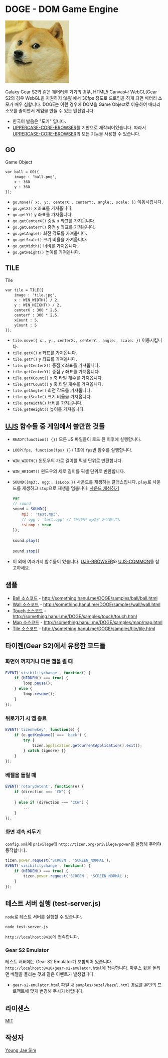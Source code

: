 # DOGE - DOM Game Engine
![ScreenShot](https://raw.githubusercontent.com/Hanul/DOGE/master/doge.jpg)

Galaxy Gear S2와 같은 웨어러블 기기의 경우, HTML5 Canvas나 WebGL(Gear S2의 경우 WebGL을 지원하지 않음)에서 30fps 정도로 드로잉을 하게 되면 배터리 소모가 매우 심합니다.
DOGE는 이런 경우에 DOM을 Game Object로 이용하여 배터리 소모를 줄이면서 게임을 만들 수 있는 엔진입니다.

* 한국어 발음은 "도기" 입니다.
* [UPPERCASE-CORE-BROWSER](https://github.com/Hanul/UPPERCASE/blob/master/DOC/GUIDE/UPPERCASE-CORE-BROWSER.md)를 기반으로 제작되어있습니다. 따라서 [UPPERCASE-CORE-BROWSER](https://github.com/Hanul/UPPERCASE/blob/master/DOC/GUIDE/UPPERCASE-CORE-BROWSER.md)의 모든 기능을 사용할 수 있습니다.

## GO
Game Object
```
var ball = GO({
	image : 'ball.png',
	x : 360
	y : 360
});
```
* `go.move({ x:, y:, centerX:, centerY:, angle:, scale: })` 이동시킵니다.
* `go.getX()` x 좌표를 가져옵니다.
* `go.getY()` y 좌표를 가져옵니다.
* `go.getCenterX()` 중점 x 좌표를 가져옵니다.
* `go.getCenterY()` 중점 y 좌표를 가져옵니다.
* `go.getAngle()` 회전 각도를 가져옵니다.
* `go.getScale()` 크기 비율을 가져옵니다.
* `go.getWidth()` 너비를 가져옵니다.
* `go.getHeight()` 높이를 가져옵니다.

## TILE
Tile
```
var tile = TILE({
	image : 'tile.jpg',
	x : WIN_WIDTH() / 2,
	y : WIN_HEIGHT() / 2,
	centerX : 300 * 2.5,
	centerY : 300 * 2.5,
	xCount : 5,
	yCount : 5
});
```
* `tile.move({ x:, y:, centerX:, centerY:, angle:, scale: })` 이동시킵니다.
* `tile.getX()` x 좌표를 가져옵니다.
* `tile.getY()` y 좌표를 가져옵니다.
* `tile.getCenterX()` 중점 x 좌표를 가져옵니다.
* `tile.getCenterY()` 중점 y 좌표를 가져옵니다.
* `tile.getXCount()` x 축 타일 개수를 가져옵니다.
* `tile.getYCount()` y 축 타일 개수를 가져옵니다.
* `tile.getAngle()` 회전 각도를 가져옵니다.
* `tile.getScale()` 크기 비율을 가져옵니다.
* `tile.getWidth()` 너비를 가져옵니다.
* `tile.getHeight()` 높이를 가져옵니다.

## [UJS](https://github.com/Hanul/UJS) 함수들 중 게임에서 쓸만한 것들
* `READY(function() {})` 모든 JS 파일들이 로드 된 이후에 실행합니다.
* `LOOP(fps, function(fps) {})` 1초에 `fps`번 함수를 실행합니다.
* `WIN_WIDTH()` 윈도우의 가로 길이를 픽셀 단위로 반환합니다.
* `WIN_HEIGHT()` 윈도우의 세로 길이를 픽셀 단위로 반환합니다.
* `SOUND({mp3:, ogg:, isLoop:})` 사운드를 재생하는 클래스입니다. `play`로 사운드를 재생하고 `stop`으로 재생을 멈춥니다. [사운드 캐싱하기](https://github.com/Hanul/DOGE/wiki/%EC%82%AC%EC%9A%B4%EB%93%9C-%EC%BA%90%EC%8B%B1%ED%95%98%EA%B8%B0)

    ```javascript
    var
    // sound
    sound = SOUND({
        mp3 : 'test.mp3',
        // ogg : 'test.ogg' // 타이젠은 mp3만 인식합니다.
        isLoop : true
    });
    
    sound.play()
    
    sound.stop()
    ```
    
* 이 외에 여러가지 함수들이 있습니다. [UJS-BROWSER](https://github.com/Hanul/UJS/blob/master/DOC/UJS-BROWSER.md)와 [UJS-COMMON](https://github.com/Hanul/UJS/blob/master/DOC/UJS-COMMON.md)를 참고하세요.

## 샘플
* [Ball 소스코드](samples/ball) - http://something.hanul.me/DOGE/samples/ball/ball.html
* [Wall 소스코드](samples/wall) - http://something.hanul.me/DOGE/samples/wall/wall.html
* [Touch 소스코드](samples/touch) - http://something.hanul.me/DOGE/samples/touch/touch.html
* [Map 소스코드](samples/map) - http://something.hanul.me/DOGE/samples/map/map.html
* [Tile 소스코드](samples/tile) - http://something.hanul.me/DOGE/samples/tile/tile.html

## 타이젠(Gear S2)에서 유용한 코드들
### 화면이 꺼지거나 다른 앱을 켤 때
```javascript
EVENT('visibilitychange', function() {
	if (HIDDEN() === true) {
		loop.pause();
	} else {
		loop.resume();
	}
});
```

### 뒤로가기 시 앱 종료
```javascript
EVENT('tizenhwkey', function(e) {
	if (e.getKeyName() === 'back') {
		try {
            tizen.application.getCurrentApplication().exit();
        } catch (ignore) {}
	}
});
```

### 베젤을 돌릴 때
```javascript
EVENT('rotarydetent', function(e) {
	if (direction === 'CW') {
		...
	} else if (direction === 'CCW') {
		...
	}
});
```

### 화면 계속 켜두기
`config.xml`에 `privilege`에 `http://tizen.org/privilege/power`를 설정해 주어야 동작합니다.
```javascript
tizen.power.request('SCREEN', 'SCREEN_NORMAL');
EVENT('visibilitychange', function() {
	if (HIDDEN() === true) {
		tizen.power.request('SCREEN', 'SCREEN_NORMAL');
	}
});
```

## 테스트 서버 실행 (test-server.js)
`node`로 테스트 서버를 실행할 수 있습니다.
```
node test-server.js
```
`http://localhost:8410`에 접속합니다.

### Gear S2 Emulator
테스트 서버에는 Gear S2 Emulator가 포함되어 있습니다. `http://localhost:8410/gear-s2-emulator.html`에 접속합니다. 마우스 휠을 돌리면 베젤을 돌리는 것과 같은 이벤트가 발생합니다.
* `gear-s2-emulator.html` 파일 내 `samples/bezel/bezel.html` 경로를 본인의 프로젝트에 맞게 변경해 주시기 바랍니다.

## 라이센스
[MIT](LICENSE)

## 작성자
[Young Jae Sim](https://github.com/Hanul)